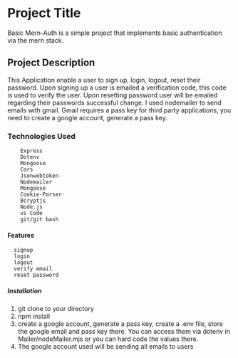 # Project Title
Basic Mern-Auth is a simple project that implements basic authentication via the mern stack.

## Project Description
This Application enable a user to sign up, login, logout, reset their password. Upon signing up a user is emailed a verification code, this code is used to verify the user. Upon resetting password user will be emailed regarding their passwords successful change. I used nodemailer to send emails with gmail. Gmail requires a pass key for third party applications, you need to create a google account, generate a pass key.
### Technologies Used
        Express
        Dotenv
        Mongoose
        Cors
        Jsonwebtoken
        Nodemailer
        Mongoose
        Cookie-Parser
        Bcryptjs
        Node.js
        vs Code
        git/git bash
  

#### Features
      signup
      login
      logout
      verify email
      reset password

##### Installation
1. git clone to your directory
2. npm install
3. create a google account, generate a pass key, create a .env file, store the google email and pass key there. You can access them via dotenv in Mailer/nodeMailer.mjs or you can hard code the values there.
4. The google account used will be sending all emails to users